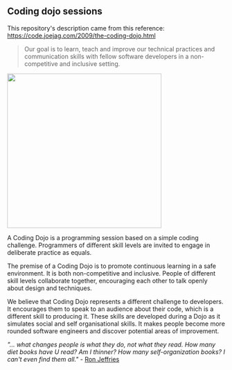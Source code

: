 ## Coding dojo sessions

This repository's description came from this reference: https://code.joejag.com/2009/the-coding-dojo.html

> Our goal is to learn, teach and improve our technical practices and
> communication skills with fellow software developers in a non-competitive and
> inclusive setting.

<img width="356" src="https://cloud.githubusercontent.com/assets/2061821/23496537/d44b6ca0-ff72-11e6-9ac6-f3c2828beab3.png">

A Coding Dojo is a programming session based on a simple coding challenge.
Programmers of different skill levels are invited to engage in deliberate
practice as equals.

The premise of a Coding Dojo is to promote continuous learning in a safe
environment. It is both non-competitive and inclusive. People of different skill
levels collaborate together, encouraging each other to talk openly about design
and techniques.

We believe that Coding Dojo represents a different challenge to developers. It
encourages them to speak to an audience about their code, which is a different
skill to producing it. These skills are developed during a Dojo as it simulates
social and self organisational skills. It makes people become more rounded
software engineers and discover potential areas of improvement.

_"... what changes people is what they do, not what they read. How many diet
books have U read? Am I thinner? How many self-organization books? I can't even
find them all."_ - [Ron Jeffries](http://ronjeffries.com/xprog/articles/jatpractice/)
